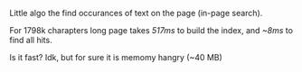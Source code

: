 Little algo the find occurances of text on the page (in-page search).

For 1798k charapters long page takes *517ms* to build the index, and *~8ms* to find all hits.

Is it fast? Idk, but for sure it is memomy hangry (~40 MB)
